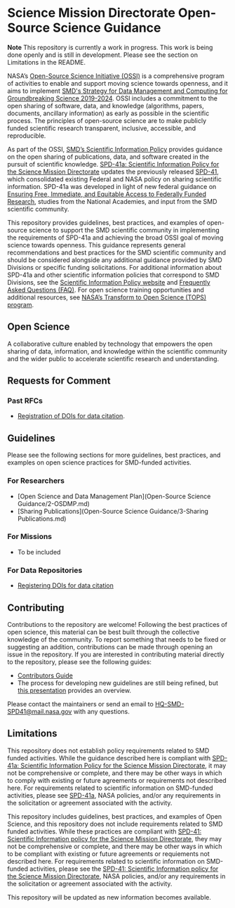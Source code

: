 # Science Mission Directorate Open-Source Science Guidance

**Note** 
This repository is currently a work in progress.  This work is being done openly and is still in development.  Please see the section on Limitations in the README.  

NASA’s [Open-Source Science Initiative \(OSSI\)](https://science.nasa.gov/open-science-overview) is a comprehensive program of activities to enable and support moving science towards openness, and it aims to implement [SMD's Strategy for Data Management and Computing for Groundbreaking Science 2019-2024](https://science.nasa.gov/files/science-red/s3fs-public/atoms/files/SDMWG%20Strategy_Final.pdf). OSSI includes a commitment to the open sharing of software, data, and knowledge (algorithms, papers, documents, ancillary information) as early as possible in the scientific process. The principles of open-source science are to make publicly funded scientific research transparent, inclusive, accessible, and reproducible. 

As part of the OSSI, [SMD’s Scientific Information Policy](https://science.nasa.gov/researchers/science-data/science-information-policy) provides guidance on the open sharing of publications, data, and software created in the pursuit of scientific knowledge. [SPD-41a: Scientific Information Policy for the Science Mission Directorate](https://science.nasa.gov/science-red/s3fs-public/atoms/files/SMD-information-policy-SPD-41a.pdf) updates the previously released [SPD-41](https://science.nasa.gov/science-red/s3fs-public/atoms/files/Scientific%20Information%20policy%20SPD-41.pdf), which consolidated existing Federal and NASA policy on sharing scientific information.  SPD-41a was developed in light of new federal guidance on [Ensuring Free, Immediate, and Equitable Access to Federally Funded Research](https://www.whitehouse.gov/wp-content/uploads/2022/08/08-2022-OSTP-Public-Access-Memo.pdf), studies from the National Academies, and input from the SMD scientific community. 

This repository provides guidelines, best practices, and examples of open-source science to support the SMD scientific community in implementing the requirements of SPD-41a and achieving the broad OSSI goal of moving science towards openness. This guidance represents general recommendations and best practices for the SMD scientific community and should be considered alongside any additional guidance provided by SMD Divisions or specific funding solicitations. For additional information about SPD-41a and other scientific information policies that correspond to SMD Divisions, see the [Scientific Information Policy website](https://science.nasa.gov/researchers/science-data/science-information-policy) and [Frequently Asked Questions \(FAQ\)](https://science.nasa.gov/researchers/science-data/science-information-policy_faq). For open science training opportunities and additional resources, see [NASA’s Transform to Open Science \(TOPS\) program](https://nasa.github.io/Transform-to-Open-Science/). 

## Open Science

A collaborative culture enabled by technology that empowers the open sharing of data, information, and knowledge within the scientific community and the wider public to accelerate scientific research and understanding.

## Requests for Comment

### Past RFCs
* [Registration of DOIs for data citation](request_for_comment/draft/RFC_001_data_citation_identifier.md). 

## Guidelines 

Please see the following sections for more guidelines, best practices, and examples on open science practices for SMD-funded activities.  

### For Researchers
* [Open Science and Data Management Plan](Open-Source Science Guidance/2-OSDMP.md)
* [Sharing Publications](Open-Source Science Guidance/3-Sharing Publications.md)

### For Missions
* To be included

### For Data Repositories
* [Registering DOIs for data citation](guidance/guideline001_doi_registration.md)

## Contributing

Contributions to the repository are welcome! Following the best practices of open science, this material can be best built through the collective knowledge of the community. To report something that needs to be fixed or suggesting an addition, contributions can be made through opening an issue in the repository. If you are interested in contributing material directly to the repository, please see the following guides:

* [Contributors Guide](Contributing)
* The process for developing new guidelines are still being refined, but [this presentation](https://docs.google.com/presentation/d/1DaFJpTCfl3cuTqBn7c32Bs8RNxRsa3vJnurmgh9SlXA/edit?usp=sharing) provides an overview.

Please contact the maintainers or send an email to <HQ-SMD-SPD41@mail.nasa.gov> with any questions. 

## Limitations

This repository does not establish policy requirements related to SMD funded activities. While the guidance described here is compliant with [SPD-41a: Scientific Information Policy for the Science Mission Directorate](https://science.nasa.gov/spd-41), it may not be comprehensive or complete, and there may be other ways in which to comply with existing or future agreements or requirements not described here. 
For requirements related to scientific information on SMD-funded activities, please see [SPD-41a](https://science.nasa.gov/spd-41), NASA policies, and/or any requirements in the solicitation or agreement associated with the activity.

This repository includes guidelines, best practices, and examples of Open Science, and this repository does not include requirements related to SMD funded activities.  While these practices are compliant with [SPD-41: Scientific Information policy for the Science Mission Directorate](https://science.nasa.gov/science-red/s3fs-public/atoms/files/Scientific%20Information%20policy%20SPD-41.pdf), they may not be comprehensive or complete, and there may be other ways in which to be compliant with existing or future agreements or requiements not described here. For requirements related to scientific information on SMD-funded activities, please see the [SPD-41: Scientific Information policy for the Science Mission Directorate](https://science.nasa.gov/science-red/s3fs-public/atoms/files/Scientific%20Information%20policy%20SPD-41.pdf), NASA policies, and/or any requirements in the solicitation or agreement associated with the activity.  

This repository will be updated as new information becomes available.



